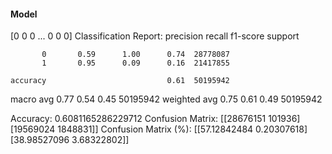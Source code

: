 #### Model
[0 0 0 ... 0 0 0]
Classification Report:
              precision    recall  f1-score   support

           0       0.59      1.00      0.74  28778087
           1       0.95      0.09      0.16  21417855

    accuracy                           0.61  50195942
   macro avg       0.77      0.54      0.45  50195942
weighted avg       0.75      0.61      0.49  50195942

Accuracy: 0.6081165286229712
Confusion Matrix:
[[28676151   101936]
 [19569024  1848831]]
Confusion Matrix (%):
[[57.12842484  0.20307618]
 [38.98527096  3.68322802]]
